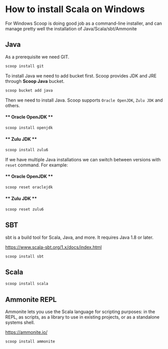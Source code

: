 # How to install Scala on Windows

For Windows Scoop is doing good job as a command-line installer, and can manage pretty well the installation of Java/Scala/sbt/Ammonite

## Java

As a prerequisite we need GIT.

```powershell
scoop install git
```

To install Java we need to add bucket first. Scoop provides JDK and JRE through **Scoop Java** bucket.

```powershell
scoop bucket add java
```

Then we need to install Java. Scoop supports `Oracle OpenJDK`, `Zulu JDK` and others.

<!-- tabs:start -->

#### ** Oracle OpenJDK **

```powershell
scoop install openjdk
```

#### ** Zulu JDK **

```powershell
scoop install zulu6
```

<!-- tabs:end -->

If we have multiple Java installations we can switch between versions with `reset` command. For example:

<!-- tabs:start -->

#### ** Oracle OpenJDK **

```powershell
scoop reset oraclejdk
```

#### ** Zulu JDK **

```powershell
scoop reset zulu6
```

<!-- tabs:end -->

## SBT

sbt is a build tool for Scala, Java, and more. It requires Java 1.8 or later.

<https://www.scala-sbt.org/1.x/docs/index.html>

```powershell
scoop install sbt
```

## Scala

```powershell
scoop install scala
```

## Ammonite REPL

Ammonite lets you use the Scala language for scripting purposes: in the REPL, as scripts, as a library to use in existing projects, or as a standalone systems shell.

<https://ammonite.io/>

```powershell
scoop install ammonite
```
